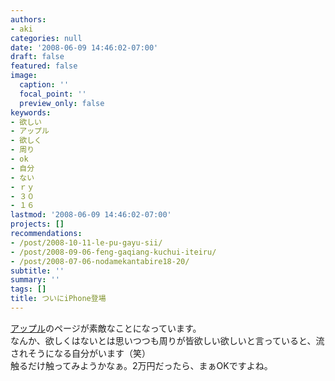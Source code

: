 ```yaml
---
authors:
- aki
categories: null
date: '2008-06-09 14:46:02-07:00'
draft: false
featured: false
image:
  caption: ''
  focal_point: ''
  preview_only: false
keywords:
- 欲しい
- アップル
- 欲しく
- 周り
- ok
- 自分
- ない
- ｒｙ
- ３０
- １６
lastmod: '2008-06-09 14:46:02-07:00'
projects: []
recommendations:
- /post/2008-10-11-le-pu-gayu-sii/
- /post/2008-09-06-feng-gaqiang-kuchui-iteiru/
- /post/2008-07-06-nodamekantabire18-20/
subtitle: ''
summary: ''
tags: []
title: ついにiPhone登場
---
```


[アップル](http://www.apple.com/jp/)のページが素敵なことになっています。  
なんか、欲しくはないとは思いつつも周りが皆欲しい欲しいと言っていると、流されそうになる自分がいます（笑）  
触るだけ触ってみようかなぁ。2万円だったら、まぁOKですよね。